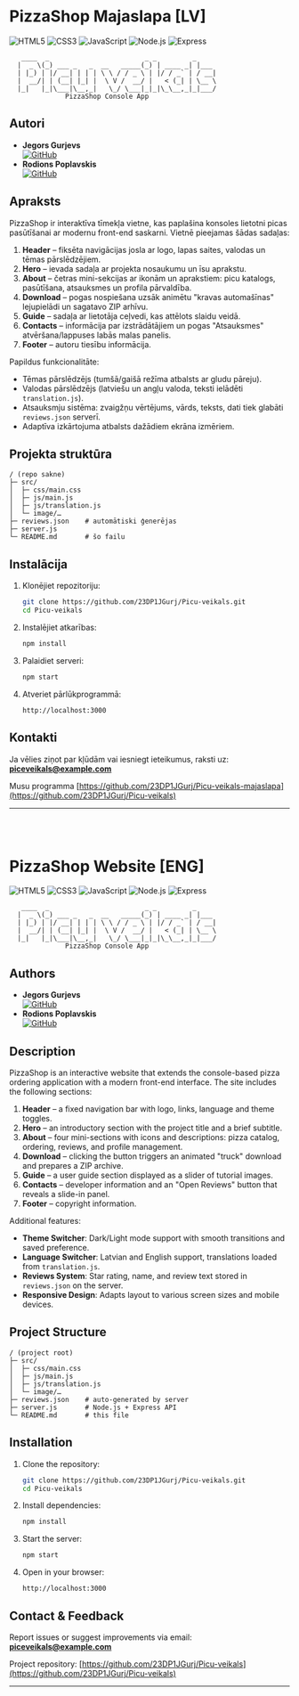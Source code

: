 # PizzaShop Majaslapa [LV]

![HTML5](https://img.shields.io/badge/HTML5-E34F26?logo=html5\&logoColor=white)   ![CSS3](https://img.shields.io/badge/CSS3-1572B6?logo=css3\&logoColor=white)   ![JavaScript](https://img.shields.io/badge/JavaScript-F7DF1E?logo=javascript\&logoColor=black)   ![Node.js](https://img.shields.io/badge/Node.js-339933?logo=node.js\&logoColor=white)   ![Express](https://img.shields.io/badge/Express-000000?logo=express\&logoColor=white)

```
   ____  _                        _ _         _
  |  _ \(_) ___ _   _  __   _____(_) | ____ _| |___    
  | |_) | |/ __| | | | \ \ / / _ \ | |/ / _` | / __|  
  |  __/| | (__| |_| |  \ V /  __/ |   < (_| | \__ \   
  |_|   |_|\___|\__,_|   \_/ \___|_|_|\_\__,_|_|___/ 
              PizzaShop Console App
```

## Autori

- **Jegors Gurjevs** <br> [![GitHub](https://img.shields.io/badge/GitHub-%23121011.svg?logo=github&logoColor=white)](https://github.com/23DP1JGurj)
- **Rodions Poplavskis** <br> [![GitHub](https://img.shields.io/badge/GitHub-%23121011.svg?logo=github&logoColor=white)](https://github.com/23DP1RPopl)


## Apraksts

PizzaShop ir interaktīva tīmekļa vietne, kas paplašina konsoles lietotni picas pasūtīšanai ar modernu front-end saskarni. Vietnē pieejamas šādas sadaļas:

1. **Header** – fiksēta navigācijas josla ar logo, lapas saites, valodas un tēmas pārslēdzējiem.
2. **Hero** – ievada sadaļa ar projekta nosaukumu un īsu aprakstu.
3. **About** – četras mini-sekcijas ar ikonām un aprakstiem: picu katalogs, pasūtīšana, atsauksmes un profila pārvaldība.
4. **Download** – pogas nospiešana uzsāk animētu "kravas automašīnas" lejupielādi un sagatavo ZIP arhīvu.
5. **Guide** – sadaļa ar lietotāja ceļvedi, kas attēlots slaidu veidā.
6. **Contacts** – informācija par izstrādātājiem un pogas "Atsauksmes" atvēršana/lappuses labās malas panelis.
7. **Footer** – autoru tiesību informācija.

Papildus funkcionalitāte:

* Tēmas pārslēdzējs (tumšā/gaišā režīma atbalsts ar gludu pāreju).
* Valodas pārslēdzējs (latviešu un angļu valoda, teksti ielādēti `translation.js`).
* Atsauksmju sistēma: zvaigžņu vērtējums, vārds, teksts, dati tiek glabāti `reviews.json` serverī.
* Adaptīva izkārtojuma atbalsts dažādiem ekrāna izmēriem.

## Projekta struktūra

```
/ (repo sakne)
├─ src/
│  ├─ css/main.css
│  ├─ js/main.js
│  ├─ js/translation.js
│  └─ image/…
├─ reviews.json    # automātiski ģenerējas
├─ server.js
└─ README.md       # šo failu
```

## Instalācija

1. Klonējiet repozitoriju:

   ```bash
   git clone https://github.com/23DP1JGurj/Picu-veikals.git
   cd Picu-veikals
   ```
2. Instalējiet atkarības:

   ```bash
   npm install
   ```
3. Palaidiet serveri:

   ```bash
   npm start
   ```
4. Atveriet pārlūkprogrammā:

   ```
   http://localhost:3000
   ```

## Kontakti

Ja vēlies ziņot par kļūdām vai iesniegt ieteikumus, raksti uz: **[piceveikals@example.com](mailto:piccaveikalsad@gmail.com)**

Musu programma [https://github.com/23DP1JGurj/Picu-veikals-majaslapa](https://github.com/23DP1JGurj/Picu-veikals)

---
<br><br>

# PizzaShop Website [ENG]

![HTML5](https://img.shields.io/badge/HTML5-E34F26?logo=html5\&logoColor=white)   ![CSS3](https://img.shields.io/badge/CSS3-1572B6?logo=css3\&logoColor=white)   ![JavaScript](https://img.shields.io/badge/JavaScript-F7DF1E?logo=javascript\&logoColor=black)   ![Node.js](https://img.shields.io/badge/Node.js-339933?logo=node.js\&logoColor=white)   ![Express](https://img.shields.io/badge/Express-000000?logo=express\&logoColor=white)

```
   ____  _                        _ _         _
  |  _ \(_) ___ _   _  __   _____(_) | ____ _| |___    
  | |_) | |/ __| | | | \ \ / / _ \ | |/ / _` | / __|  
  |  __/| | (__| |_| |  \ V /  __/ |   < (_| | \__ \   
  |_|   |_|\___|\__,_|   \_/ \___|_|_|\_\__,_|_|___/  
              PizzaShop Console App
```

## Authors

- **Jegors Gurjevs** <br> [![GitHub](https://img.shields.io/badge/GitHub-%23121011.svg?logo=github&logoColor=white)](https://github.com/23DP1JGurj)
- **Rodions Poplavskis** <br> [![GitHub](https://img.shields.io/badge/GitHub-%23121011.svg?logo=github&logoColor=white)](https://github.com/23DP1RPopl)


## Description

PizzaShop is an interactive website that extends the console-based pizza ordering application with a modern front-end interface. The site includes the following sections:

1. **Header** – a fixed navigation bar with logo, links, language and theme toggles.
2. **Hero** – an introductory section with the project title and a brief subtitle.
3. **About** – four mini-sections with icons and descriptions: pizza catalog, ordering, reviews, and profile management.
4. **Download** – clicking the button triggers an animated "truck" download and prepares a ZIP archive.
5. **Guide** – a user guide section displayed as a slider of tutorial images.
6. **Contacts** – developer information and an "Open Reviews" button that reveals a slide-in panel.
7. **Footer** – copyright information.

Additional features:

* **Theme Switcher**: Dark/Light mode support with smooth transitions and saved preference.
* **Language Switcher**: Latvian and English support, translations loaded from `translation.js`.
* **Reviews System**: Star rating, name, and review text stored in `reviews.json` on the server.
* **Responsive Design**: Adapts layout to various screen sizes and mobile devices.

## Project Structure

```
/ (project root)
├─ src/
│  ├─ css/main.css
│  ├─ js/main.js
│  ├─ js/translation.js
│  └─ image/…
├─ reviews.json    # auto-generated by server
├─ server.js       # Node.js + Express API
└─ README.md       # this file
```

## Installation

1. Clone the repository:

   ```bash
   git clone https://github.com/23DP1JGurj/Picu-veikals.git
   cd Picu-veikals
   ```
2. Install dependencies:

   ```bash
   npm install
   ```
3. Start the server:

   ```bash
   npm start
   ```
4. Open in your browser:

   ```
   http://localhost:3000
   ```


## Contact & Feedback

Report issues or suggest improvements via email: **[piceveikals@example.com](mailto:piccaveikalsad@gmail.com)**

Project repository: [https://github.com/23DP1JGurj/Picu-veikals](https://github.com/23DP1JGurj/Picu-veikals)

---
